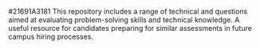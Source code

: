 #21691A3181
This repository includes a range of technical and questions aimed at evaluating problem-solving skills and technical knowledge. A useful resource for candidates preparing for similar assessments in future campus hiring processes.
